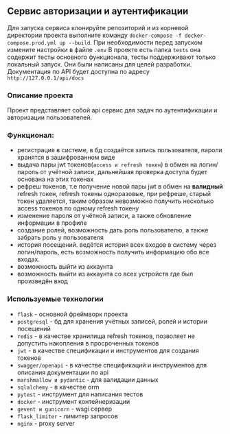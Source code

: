 ## Сервис авторизации и аутентификации

Для запуска сервиса клонируйте репозиторий и из корневой директории проекта выполните команду
``docker-compose -f docker-compose.prod.yml up --build``. При необходимости перед запуском измените настройки в файле `.env`
В проекте есть папка `tests` она содержит тесты основного функционала, тесты поддерживают только локальный запуск. 
Они были написаны для целей разработки.
Документация по API будет доступна по адресу ``http://127.0.0.1/api/docs``

### Описание проекта
Проект представляет собой api сервис для задач по аутентификации и авторизации пользователей.

### Функционал:
 - регистрация в системе, в бд создаётся запись пользователя, пароли хранятся в зашифрованном виде
 - выдача пары jwt токенов(`access и refresh токен`) в обмен на логин/пароль от учётной записи, дальнейшая проверка доступа 
будет основана на этих токенах
 - рефреш токенов, т.е получение новой пары jwt в обмен на **валидный** refresh токен, refresh токены одноразовые, 
при рефреше, старый токен удаляется, таким образом невозможно получить несколько access токенов по одному refresh токену
 - изменение пароля от учётной записи, а также обновление информации в профиле
 - создание ролей, возможность дать роль пользователю, а также забрать роль у пользователя
 - история посещений. ведётся история всех входов в систему через логин/пароль, 
есть возможность получить информацию обо все входах.
 - возможность выйти из аккаунта
 - возможность выйти из аккаунта со всех устройств где был произведён вход


### Используемые технологии
 - `flask` - основной фреймворк проекта
 - `postgresql` - бд для хранения учётных записей, ролей и истории посещений
 - `redis` - в качестве хранилища refresh токенов, позволяет не допустить накопления в просроченных токенов
 - `jwt` - в качестве спецификации и инструментов для создания токенов
 - `swagger/openapi` - в качестве спецификаций и инструментов для описания документации по api
 - `marshmallow и pydantic` - для валидации данных
 - `sqlalchemy` - в качестве orm
 - `pytest` - инструмент для написания тестов
 - `docker` - инструмент контейнеризации
 - `gevent и gunicorn` - wsgi сервер
 - `flask_limiter` - лимитер запросов
 - `nginx` - proxy server